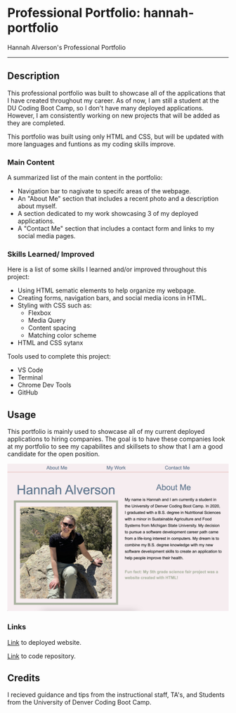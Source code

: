 # Professional Portfolio: hannah-portfolio

Hannah Alverson's Professional Portfolio

---

## Description

This professional portfolio was built to showcase all of the applications that I have created throughout my career. As of now, I am still a student at the DU Coding Boot Camp, so I don't have many deployed applications. However, I am consistently working on new projects that will be added as they are completed.

This portfolio was built using only HTML and CSS, but will be updated with more languages and funtions as my coding skills improve.

### Main Content

A summarized list of the main content in the portfolio:

- Navigation bar to nagivate to specifc areas of the webpage.
- An "About Me" section that includes a recent photo and a description about myself.
- A section dedicated to my work showcasing 3 of my deployed applications.
- A "Contact Me" section that includes a contact form and links to my social media pages.

### Skills Learned/ Improved

Here is a list of some skills I learned and/or improved throughout this project:

- Using HTML sematic elements to help organize my webpage.
- Creating forms, navigation bars, and social media icons in HTML.
- Styling with CSS such as:
  - Flexbox
  - Media Query
  - Content spacing
  - Matching color scheme
- HTML and CSS sytanx

Tools used to complete this project:

- VS Code
- Terminal
- Chrome Dev Tools
- GitHub

## Usage

This portfolio is mainly used to showcase all of my current deployed applications to hiring companies. The goal is to have these companies look at my portfolio to see my capabilites and skillsets to show that I am a good candidate for the open position.

![Screenshot of Hannah's Portfolio](./assets/images/screenshot-me.jpeg)

### Links

[Link](https://alverson98.github.io/hannah-portfolio/) to deployed website.

[Link](https://github.com/alverson98/hannah-portfolio) to code repository.

## Credits

I recieved guidance and tips from the instructional staff, TA's, and Students from the University of Denver Coding Boot Camp.
